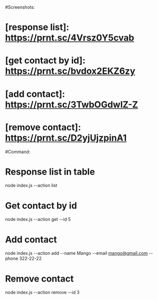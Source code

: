 #Screenshots:

# [response list]: https://prnt.sc/4Vrsz0Y5cvab

# [get contact by id]: https://prnt.sc/bvdox2EKZ6zy

# [add contact]: https://prnt.sc/3TwbOGdwlZ-Z

# [remove contact]: https://prnt.sc/D2yjUjzpinA1

#Command:

# Response list in table

node index.js --action list

# Get contact by id

node index.js --action get --id 5

# Add contact

node index.js --action add --name Mango --email mango@gmail.com --phone 322-22-22

# Remove contact

node index.js --action remove --id 3
